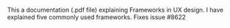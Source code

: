 This a documentation (.pdf file) explaining Frameworks in UX design. I have explained five commonly used frameworks.
Fixes issue #8622

